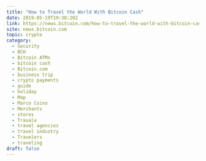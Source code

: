 ```yaml
---
title: "How to Travel the World With Bitcoin Cash"
date: 2019-05-19T19:30:20Z
link: https://news.bitcoin.com/how-to-travel-the-world-with-bitcoin-cash/?utm_medium=RSS&utm_source=hune
site: news.bitcoin.com
topic: crypto
category:
  - Security
  - BCH
  - Bitcoin ATMs
  - bitcoin cash
  - Bitcoin.com
  - business trip
  - crypto payments
  - guide
  - holiday
  - Map
  - Marco Coino
  - Merchants
  - stores
  - Travala
  - travel agencies
  - travel industry
  - Travelers
  - traveling
draft: false
---
```

